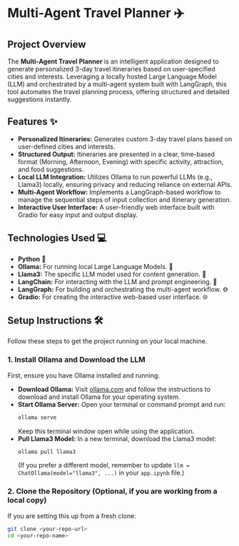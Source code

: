 # Multi-Agent Travel Planner ✈️

## Project Overview

The **Multi-Agent Travel Planner** is an intelligent application designed to generate personalized 3-day travel itineraries based on user-specified cities and interests. Leveraging a locally hosted Large Language Model (LLM) and orchestrated by a multi-agent system built with LangGraph, this tool automates the travel planning process, offering structured and detailed suggestions instantly.

## Features ✨

* **Personalized Itineraries:** Generates custom 3-day travel plans based on user-defined cities and interests.
* **Structured Output:** Itineraries are presented in a clear, time-based format (Morning, Afternoon, Evening) with specific activity, attraction, and food suggestions.
* **Local LLM Integration:** Utilizes Ollama to run powerful LLMs (e.g., Llama3) locally, ensuring privacy and reducing reliance on external APIs.
* **Multi-Agent Workflow:** Implements a LangGraph-based workflow to manage the sequential steps of input collection and itinerary generation.
* **Interactive User Interface:** A user-friendly web interface built with Gradio for easy input and output display.

## Technologies Used 💻

* **Python** 🐍
* **Ollama:** For running local Large Language Models. 🐳
* **Llama3:** The specific LLM model used for content generation. 🧠
* **LangChain:** For interacting with the LLM and prompt engineering. 🔗
* **LangGraph:** For building and orchestrating the multi-agent workflow. ⚙️
* **Gradio:** For creating the interactive web-based user interface. 🌐

## Setup Instructions 🛠️

Follow these steps to get the project running on your local machine.

### 1. Install Ollama and Download the LLM

First, ensure you have Ollama installed and running.

* **Download Ollama:** Visit [ollama.com](https://ollama.com/) and follow the instructions to download and install Ollama for your operating system.
* **Start Ollama Server:** Open your terminal or command prompt and run:
    ```bash
    ollama serve
    ```
    Keep this terminal window open while using the application.
* **Pull Llama3 Model:** In a new terminal, download the Llama3 model:
    ```bash
    ollama pull llama3
    ```
    (If you prefer a different model, remember to update `llm = ChatOllama(model="llama3", ...)` in your `app.ipynb` file.)

### 2. Clone the Repository (Optional, if you are working from a local copy)

If you are setting this up from a fresh clone:

```bash
git clone <your-repo-url>
cd <your-repo-name>
